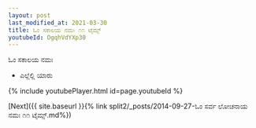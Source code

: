 ```yaml
---
layout: post
last_modified_at: 2021-03-30
title: ಓಂ ಸಕಾಲಯ ನಮಃ ೧೧ ಟೈಮ್ಸ್
youtubeId: OgqhVdYXp30
---
```

 
 
 ಓಂ ಸಕಾಲಯ ನಮಃ  
 
 -  ಎಲ್ಲೆಲ್ಲಿ ಯಾರು 
 
  
 
  
 
 
 
 
 
 


{% include youtubePlayer.html id=page.youtubeId %}
 
[Next]({{ site.baseurl }}{% link  split2/_posts/2014-09-27-ಓಂ ಸರ್ವ ಲೋಚನಾಯ ನಮಃ ೧೧ ಟೈಮ್ಸ್.md%})
 
